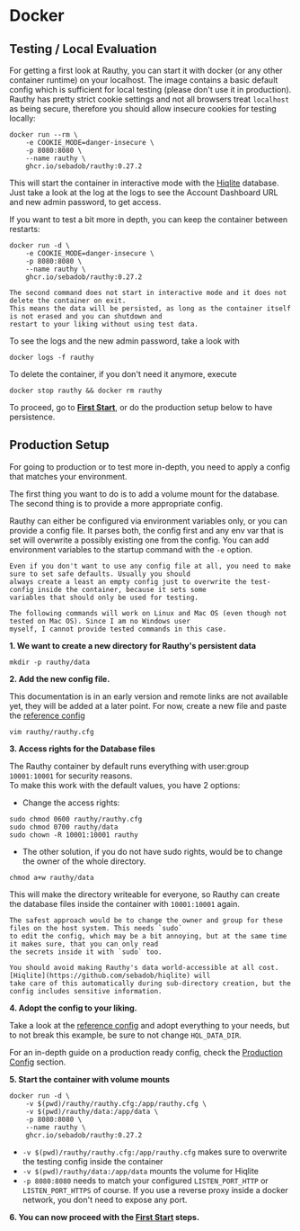 # Docker

## Testing / Local Evaluation

For getting a first look at Rauthy, you can start it with docker (or any other container runtime) on your localhost.
The image contains a basic default config which is sufficient for local testing (please don't use it in production).
Rauthy has pretty strict cookie settings and not all browsers treat `localhost` as being secure, therefore you should
allow insecure cookies for testing locally:

```
docker run --rm \
    -e COOKIE_MODE=danger-insecure \
    -p 8080:8080 \
    --name rauthy \
    ghcr.io/sebadob/rauthy:0.27.2
```

This will start the container in interactive mode with the [Hiqlite](https://github.com/sebadob/hiqlite) database. Just
take a look at the log at the logs to see the Account Dashboard URL and new admin password, to get access.

If you want to test a bit more in depth, you can keep the container between restarts:

```
docker run -d \
    -e COOKIE_MODE=danger-insecure \
    -p 8080:8080 \
    --name rauthy \
    ghcr.io/sebadob/rauthy:0.27.2
```

```admonish note
The second command does not start in interactive mode and it does not delete the container on exit.  
This means the data will be persisted, as long as the container itself is not erased and you can shutdown and
restart to your liking without using test data.
```

To see the logs and the new admin password, take a look with

```
docker logs -f rauthy
```

To delete the container, if you don't need it anymore, execute

```
docker stop rauthy && docker rm rauthy
```

To proceed, go to **[First Start](first_start.md)**, or do the production setup below to have persistence.

## Production Setup

For going to production or to test more in-depth, you need to apply a config that matches your environment.

The first thing you want to do is to add a volume mount for the database. The second thing is to provide a more
appropriate config.

Rauthy can either be configured via environment variables only, or you can provide a config file. It parses both, the
config first and any env var that is set will overwrite a possibly existing one from the config. You can add environment
variables to the startup command with the `-e` option.

```admonish caution
Even if you don't want to use any config file at all, you need to make sure to set safe defaults. Usually you should
always create a least an empty config just to overwrite the test-config inside the container, because it sets some 
variables that should only be used for testing.
```

```admonish note
The following commands will work on Linux and Mac OS (even though not tested on Mac OS). Since I am no Windows user 
myself, I cannot provide tested commands in this case.
```

**1. We want to create a new directory for Rauthy's persistent data**

```
mkdir -p rauthy/data
```

**2. Add the new config file.**

This documentation is in an early version and remote links are not available yet, they will be added at a later
point. For now, create a new file and paste the [reference config](../config/config.html)

```
vim rauthy/rauthy.cfg
```

**3. Access rights for the Database files**

The Rauthy container by default runs everything with user:group `10001:10001` for security reasons.  
To make this work with the default values, you have 2 options:

- Change the access rights:

```
sudo chmod 0600 rauthy/rauthy.cfg
sudo chmod 0700 rauthy/data
sudo chown -R 10001:10001 rauthy
```

- The other solution, if you do not have sudo rights, would be to change the owner of the whole directory.

```
chmod a+w rauthy/data
```

This will make the directory writeable for everyone, so Rauthy can create the database files inside the container
with `10001:10001` again.

```admonish caution
The safest approach would be to change the owner and group for these files on the host system. This needs `sudo`
to edit the config, which may be a bit annoying, but at the same time it makes sure, that you can only read
the secrets inside it with `sudo` too.

You should avoid making Rauthy's data world-accessible at all cost. [Hiqlite](https://github.com/sebadob/hiqlite) will
take care of this automatically during sub-directory creation, but the config includes sensitive information. 
```

**4. Adopt the config to your liking.**

Take a look at the [reference config](../config/config.html) and adopt everything to your needs, but to not break this
example, be sure to not change `HQL_DATA_DIR`.

For an in-depth guide on a production ready config, check the [Production Config](../config/production_config.md)
section.

**5. Start the container with volume mounts**

```
docker run -d \
    -v $(pwd)/rauthy/rauthy.cfg:/app/rauthy.cfg \
    -v $(pwd)/rauthy/data:/app/data \
    -p 8080:8080 \
    --name rauthy \
    ghcr.io/sebadob/rauthy:0.27.2
```

- `-v $(pwd)/rauthy/rauthy.cfg:/app/rauthy.cfg` makes sure to overwrite the testing config inside the container
- `-v $(pwd)/rauthy/data:/app/data` mounts the volume for Hiqlite
- `-p 8080:8080` needs to match your configured `LISTEN_PORT_HTTP` or `LISTEN_PORT_HTTPS` of course. If you use a
  reverse proxy inside a docker network, you don't need to expose any port.

**6. You can now proceed with the [First Start](first_start.md) steps.**
